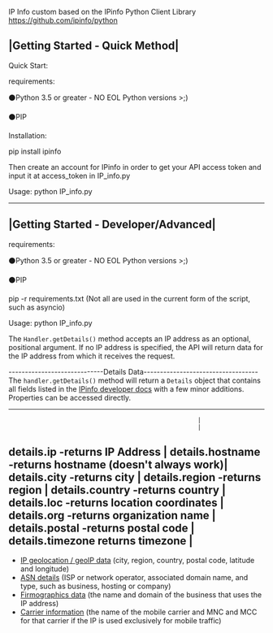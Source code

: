 IP Info custom based on the IPinfo Python Client Library https://github.com/ipinfo/python


|Getting Started - Quick Method|
----------------------------------------------------------------------------------------------------------
Quick Start: 

requirements: 

⚫Python 3.5 or greater - NO EOL Python versions >;)

⚫PIP

Installation:

pip install ipinfo

Then create an account for IPinfo in order to get your API access token and input it at access_token in IP_info.py

Usage: python IP_info.py


-----------------------------------------------------------------------------------------------------------

|Getting Started - Developer/Advanced|
-----------------------------------------------------------------------------------------------------------
requirements: 

⚫Python 3.5 or greater - NO EOL Python versions >;)

⚫PIP

pip -r requirements.txt (Not all are used in the current form of the script, such as asyncio)

Usage: python IP_info.py


The `Handler.getDetails()` method accepts an IP address as an optional, positional argument. If no IP address is specified, the API will return data for the IP address from which it receives the request.

-----------------------------Details Data-----------------------------------
The `handler.getDetails()` method will return a `Details` object that contains all fields listed in the [IPinfo developer docs](https://ipinfo.io/developers/responses#full-response) with a few minor additions. Properties can be accessed directly.

---------------------------------------------------------
                                                        |
                                                        |
details.ip -returns IP Address                          |
details.hostname -returns hostname (doesn't always work)|
details.city -returns city                              |
details.region -returns region                          |
details.country -returns country                        |
details.loc -returns location coordinates               |
details.org -returns organization name                  |
details.postal -returns postal code                     |
details.timezone returns timezone                       |
---------------------------------------------------------


- [IP geolocation / geoIP data](https://ipinfo.io/ip-geolocation-api) (city, region, country, postal code, latitude and longitude)
- [ASN details](https://ipinfo.io/asn-api) (ISP or network operator, associated domain name, and type, such as business, hosting or company)
- [Firmographics data](https://ipinfo.io/ip-company-api) (the name and domain of the business that uses the IP address)
- [Carrier information](https://ipinfo.io/ip-carrier-api) (the name of the mobile carrier and MNC and MCC for that carrier if the IP is used exclusively for mobile traffic)
